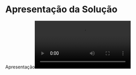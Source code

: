 # Apresentação da Solução

Apresentação<video src="https://github.com/ICEI-PUC-Minas-PMV-ADS/pmv-ads-2024-1-e2-proj-int-t2-controle-patrimonial-pessoal/assets/129330117/6f785270-7249-4256-9836-473087c28e99">
